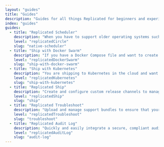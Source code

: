 ```yaml
---
layout: "guides"
title: "Guides"
description: "Guides for all things Replicated for beginners and experienced users alike."
index: "guides"
guides:
  - title: "Replicated Scheduler"
    description: "When you have to support older operating systems such as RHEL 6 and CentOS 6, the Replicated Native Scheduler is a good choice."
    level: "replicatedCircle"
    slug: "native-scheduler"
  - title: "Ship with Docker Swarm"
    description: "If you have a Docker Compose file and want to create a scalable, enterprise-installable appliance experience, this is the place to start."
    level: "replicatedDockerSwarm"
    slug: "ship-with-docker-swarm"
  - title: "Ship with Kubernetes"
    description: "You are shipping to Kubernetes in the cloud and want to keep the same deployments for your enterprise customers, start here."
    level: "replicatedKubernetes"
    slug: "ship-with-kubernetes"
  - title: "Replicated Ship"
    description: "Create and configure custom release channels to manage and ship application updates to your customer, get started here."
    level: "replicatedShip"
    slug: "ship"
  - title: "Replicated Troubleshoot"
    description: "Upload and manage support bundles to ensure that your customers are getting the best possible support."
    level: "replicatedTroubleshoot"
    slug: "troubleshoot"
  - title: "Replicated Audit Log"
    description: "Quickly and easily integrate a secure, compliant audit log into your application."
    level: "replicatedAuditLog"
    slug: "audit-log"
---
```

